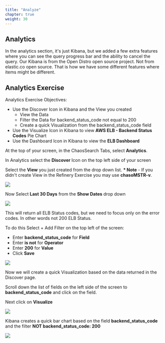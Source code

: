 ```yaml
---
title: "Analyze"
chapter: true
weight: 30
---
```


## Analytics

In the analytics section, it&#39;s just Kibana, but we added a few extra features where you can see the query progress bar and the ability to cancel the query. Our Kibana is from the Open Distro open source project. Not from elastic.co open source. That is how we have some different features where items might be different.

## Analytics Exercise

Analytics Exercise Objectives:

- Use the Discover Icon in Kibana and the View you created
  - View the Data
  - Filter the Data for backend\_status\_code not equal to 200
  - Create a quick Visualization from the backend\_status\_code field
- Use the Visualize Icon in Kibana to view **AWS ELB - Backend Status Codes** Pie Chart
- Use the Dashboard Icon in Kibana to view the **ELB Dashboard**

At the top of your screen, in the ChaosSearch Tabs, select **Analytics**.

In Analytics select the **Discover** Icon on the top left side of your screen

Select the **View** you just created from the drop down list. **\* Note** - If you didn&#39;t create View in the Refinery Exercise you may use **chasoMSTR-v**.

![](/images/analytics/selectview.jpg)

Now Select **Last 30 Days** from the **Show Dates** drop down

![](/images/analytics/timefilter.jpg)

This will return all ELB Status codes, but we need to focus only on the error codes. In other words not 200 ELB Status.

To do this Select + Add Filter on the top left of the screen:

- Enter **backend\_status\_code** for **Field**
- Enter **is not** for **Operator**
- Enter **200** for **Value**
- Click **Save**

![](/images/analytics/createfilter.jpg)

Now we will create a quick Visualization based on the data returned in the Discover page.

Scroll down the list of fields on the left side of the screen to **backend\_status\_code** and click on the field.

Next click on **Visualize**

![](/images/analytics/quickvisualize.jpg)

Kibana creates a quick bar chart based on the field **backend\_status\_code** and the filter **NOT backend\_status\_code: 200**

![](/images/analytics/quickvisualization.jpg)